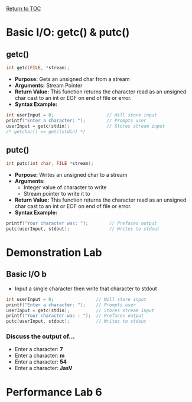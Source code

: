 <a href="https://github.com/CyberTrainingUSAF/05-C-Programming/blob/master/00-Table-of-Contents.md" rel="Return to TOC"> Return to TOC </a>

# Basic I/O: getc\(\) & putc\(\)

## getc\(\)

```c
int getc(FILE, *stream);
```

* **Purpose:** Gets an unsigned char from a stream
* **Arguments:** Stream Pointer
* **Return Value:** This function returns the character read as an unsigned char cast to an int or EOF on end of file or error.
* **Syntax Example:**

```c
int userInput = 0;                    // Will store input
printf("Enter a character: ");        // Prompts user
userInput = getc(stdin);              // Stores stream input
/* getchar() == getc(stdin) */
```

## putc\(\)

```c
int putc(int char, FILE *stream);
```

* **Purpose:** Writes an unsigned char to a stream
* **Arguments:**
  * Integer value of character to write
  * Stream pointer to write it to
* **Return Value:** This function returns the character read as an unsigned char cast to an int or EOF on end of file or error. 
* **Syntax Example:**

```c
printf("Your character was: ");        // Prefaces output
putc(userInput, stdout);               // Writes to stdout
```

# Demonstration Lab

## Basic I/O b

* Input a single character then write that character to stdout

```c
int userInput = 0;                // Will store input
printf("Enter a character: ");    // Prompts user
userInput = getc(stdin);          // Stores stream input
printf("Your character was : ");  // Prefaces output
putc(userInput, stdout);          // Writes to stdout
```

### Discuss the output of...

* Enter a character: **7**
* Enter a character: **m**
* Enter a character: **54**
* Enter a character: **JasV**

# Performance Lab 6

